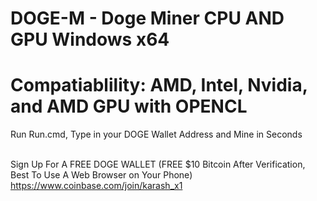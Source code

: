 # DOGE-M - Doge Miner CPU AND GPU Windows x64
# Compatiablility: AMD, Intel, Nvidia, and AMD GPU with OPENCL
Run Run.cmd, Type in your DOGE Wallet Address and Mine in Seconds<br /><br />

Sign Up For A FREE DOGE WALLET (FREE $10 Bitcoin After Verification, Best To Use A Web Browser on Your Phone) <br />
https://www.coinbase.com/join/karash_x1
